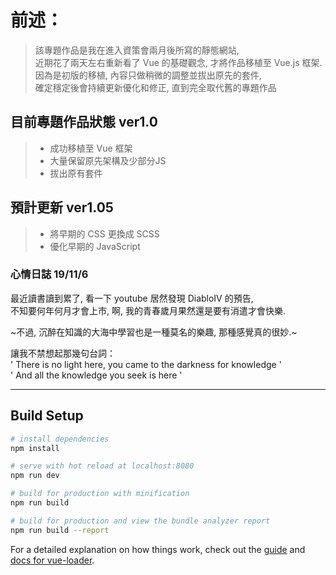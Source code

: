 # 前述：

> 該專題作品是我在進入資策會兩月後所寫的靜態網站,  
> 近期花了兩天左右重新看了 Vue 的基礎觀念, 才將作品移植至 Vue.js 框架.  
> 因為是初版的移植, 內容只做稍微的調整並拔出原先的套件,  
> 確定穩定後會持續更新優化和修正, 直到完全取代舊的專題作品  

## 目前專題作品狀態 ver1.0

> - 成功移植至 Vue 框架
> - 大量保留原先架構及少部分JS
> - 拔出原有套件

## 預計更新 ver1.05

> - 將早期的 CSS 更換成 SCSS
> - 優化早期的 JavaScript

### 心情日誌 19/11/6 

最近讀書讀到累了, 看一下 youtube 居然發現 DiabloIV 的預告,  
不知要何年何月才會上市, 啊, 我的青春歲月果然還是要有消遣才會快樂.  

~不過, 沉醉在知識的大海中學習也是一種莫名的樂趣, 那種感覺真的很妙.~  

讓我不禁想起那幾句台詞：  
' There is no light here, you came to the darkness for knowledge '  
' And all the knowledge you seek is here '  

--------------------------------------------------------------
## Build Setup

``` bash
# install dependencies
npm install

# serve with hot reload at localhost:8080
npm run dev

# build for production with minification
npm run build

# build for production and view the bundle analyzer report
npm run build --report
```

For a detailed explanation on how things work, check out the [guide](http://vuejs-templates.github.io/webpack/) and [docs for vue-loader](http://vuejs.github.io/vue-loader).
